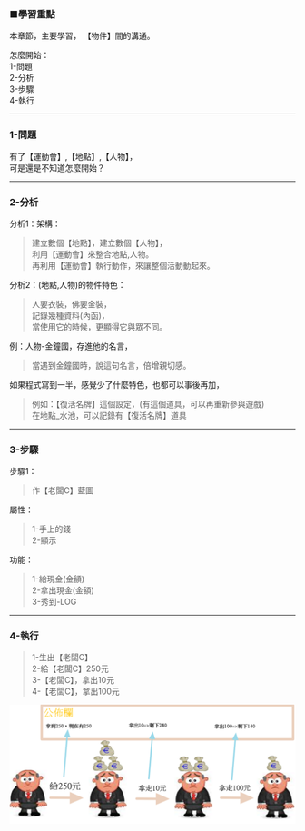 ### ■學習重點
本章節，主要學習，
【物件】間的溝通。

怎麼開始：  
1-問題  
2-分析  
3-步驟  
4-執行

---
### 1-問題
有了【運動會】,【地點】,【人物】，  
可是還是不知道怎麼開始？  

---
### 2-分析

分析1：架構：  
> 建立數個【地點】，建立數個【人物】，  
> 利用【運動會】來整合地點,人物。  
> 再利用【運動會】執行動作，來讓整個活動動起來。  

分析2：(地點,人物)的物件特色：  
> 人要衣裝，佛要金裝，  
> 記錄幾種資料(內函)，  
> 當使用它的時候，更顯得它與眾不同。  
  
例：人物-金鐘國，存進他的名言，  
> 當遇到金鐘國時，說這句名言，倍增親切感。  

如果程式寫到一半，感覺少了什麼特色，也都可以事後再加，  
> 例如：【復活名牌】這個設定，(有這個道具，可以再重新參與遊戲)  
> 在地點_水池，可以記錄有【復活名牌】道具


---
### 3-步驟

步驟1：
> 作【老闆C】藍圖

屬性：
> 1-手上的錢  
> 2-顯示

功能：
> 1-給現金(金額)  
> 2-拿出現金(金額)  
> 3-秀到-LOG

---
### 4-執行

> 1-生出【老闆C】  
> 2-給【老闆C】250元  
> 3-【老闆C】，拿出10元  
> 4-【老闆C】，拿出100元

![](/assets/002_3_拿出錢_還要自己公佈_20170802.PNG)

